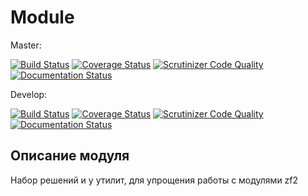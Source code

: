 # Module

Master:

[![Build Status](https://travis-ci.org/nnx-framework/module.svg?branch=master)](https://travis-ci.org/nnx-framework/module)
[![Coverage Status](https://coveralls.io/repos/github/nnx-framework/module/badge.svg?branch=master)](https://coveralls.io/github/nnx-framework/module?branch=master)
[![Scrutinizer Code Quality](https://scrutinizer-ci.com/g/nnx-framework/module/badges/quality-score.png?b=master)](https://scrutinizer-ci.com/g/nnx-framework/module/?branch=master)
[![Documentation Status](https://readthedocs.org/projects/module/badge/?version=master)](http://module.readthedocs.org/ru/latest/?badge=master)

Develop:

[![Build Status](https://travis-ci.org/nnx-framework/module.svg?branch=dev)](https://travis-ci.org/nnx-framework/module)
[![Coverage Status](https://coveralls.io/repos/github/nnx-framework/module/badge.svg?branch=dev)](https://coveralls.io/github/nnx-framework/module?branch=dev)
[![Scrutinizer Code Quality](https://scrutinizer-ci.com/g/nnx-framework/module/badges/quality-score.png?b=dev)](https://scrutinizer-ci.com/g/nnx-framework/module/?branch=dev)
[![Documentation Status](https://readthedocs.org/projects/module/badge/?version=dev)](http://module.readthedocs.org/ru/latest/?badge=dev)


## Описание модуля

Набор решений и у утилит, для упрощения работы с модулями zf2
